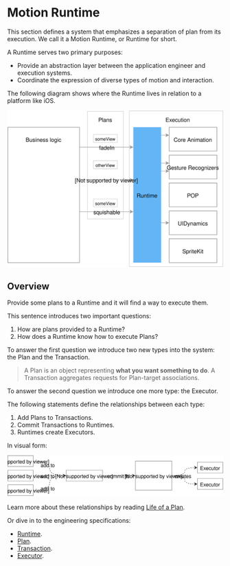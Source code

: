 # Motion Runtime

This section defines a system that emphasizes a separation of plan from its execution. We call it a Motion Runtime, or Runtime for short.

A Runtime serves two primary purposes:

- Provide an abstraction layer between the application engineer and execution systems.
- Coordinate the expression of diverse types of motion and interaction.

The following diagram shows where the Runtime lives in relation to a platform like iOS.


![](../../_assets/Abstraction.svg)

## Overview

Provide some plans to a Runtime and it will find a way to execute them.

This sentence introduces two important questions:

1. How are plans provided to a Runtime?
1. How does a Runtime know how to execute Plans?

To answer the first question we introduce two new types into the system: the Plan and the Transaction.

> A Plan is an object representing **what you want something to do**. A Transaction aggregates requests for Plan-target associations.

To answer the second question we introduce one more type: the Executor.

The following statements define the relationships between each type:

1. Add Plans to Transactions.
2. Commit Transactions to Runtimes.
3. Runtimes create Executors.

In visual form:

![](../../_assets/RuntimeOverview.svg)

Learn more about these relationships by reading [Life of a Plan](life_of_a_plan.md).

Or dive in to the engineering specifications:

- [Runtime](runtime.md).
- [Plan](plan.md).
- [Transaction](transaction.md).
- [Executor](executor.md).

<!--

LGTM:
- featherless
- markwei

-->
